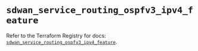 # `sdwan_service_routing_ospfv3_ipv4_feature`

Refer to the Terraform Registry for docs: [`sdwan_service_routing_ospfv3_ipv4_feature`](https://registry.terraform.io/providers/ciscodevnet/sdwan/0.8.0/docs/resources/service_routing_ospfv3_ipv4_feature).
